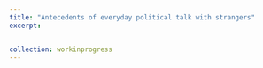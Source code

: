 ```yaml
---
title: "Antecedents of everyday political talk with strangers"
excerpt:


collection: workinprogress
---
```


